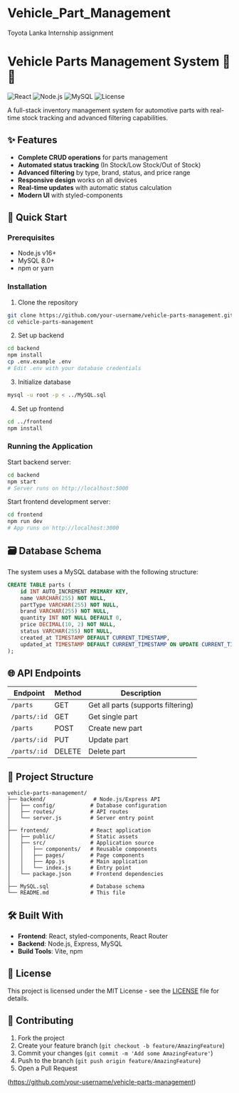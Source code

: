 # Vehicle_Part_Management
Toyota Lanka Internship assignment

# Vehicle Parts Management System 🚗🔧

![React](https://img.shields.io/badge/React-18.2-blue)
![Node.js](https://img.shields.io/badge/Node.js-16.x-green)
![MySQL](https://img.shields.io/badge/MySQL-8.0-orange)
![License](https://img.shields.io/badge/License-MIT-brightgreen)

A full-stack inventory management system for automotive parts with real-time stock tracking and advanced filtering capabilities.

## ✨ Features

- **Complete CRUD operations** for parts management
- **Automated status tracking** (In Stock/Low Stock/Out of Stock)
- **Advanced filtering** by type, brand, status, and price range
- **Responsive design** works on all devices
- **Real-time updates** with automatic status calculation
- **Modern UI** with styled-components

## 🚀 Quick Start

### Prerequisites
- Node.js v16+
- MySQL 8.0+
- npm or yarn

### Installation

1. Clone the repository
```bash
git clone https://github.com/your-username/vehicle-parts-management.git
cd vehicle-parts-management
```

2. Set up backend
```bash
cd backend
npm install
cp .env.example .env
# Edit .env with your database credentials
```

3. Initialize database
```bash
mysql -u root -p < ../MySQL.sql
```

4. Set up frontend
```bash
cd ../frontend
npm install
```

### Running the Application

Start backend server:
```bash
cd backend
npm start
# Server runs on http://localhost:5000
```

Start frontend development server:
```bash
cd frontend
npm run dev
# App runs on http://localhost:3000
```

## 🗃️ Database Schema

The system uses a MySQL database with the following structure:

```sql
CREATE TABLE parts (
    id INT AUTO_INCREMENT PRIMARY KEY,
    name VARCHAR(255) NOT NULL,
    partType VARCHAR(255) NOT NULL,
    brand VARCHAR(255) NOT NULL,
    quantity INT NOT NULL DEFAULT 0,
    price DECIMAL(10, 2) NOT NULL,
    status VARCHAR(255) NOT NULL,
    created_at TIMESTAMP DEFAULT CURRENT_TIMESTAMP,
    updated_at TIMESTAMP DEFAULT CURRENT_TIMESTAMP ON UPDATE CURRENT_TIMESTAMP
);
```

## 🌐 API Endpoints

| Endpoint | Method | Description |
|----------|--------|-------------|
| `/parts` | GET | Get all parts (supports filtering) |
| `/parts/:id` | GET | Get single part |
| `/parts` | POST | Create new part |
| `/parts/:id` | PUT | Update part |
| `/parts/:id` | DELETE | Delete part |

## 📂 Project Structure

```
vehicle-parts-management/
├── backend/               # Node.js/Express API
│   ├── config/           # Database configuration
│   ├── routes/           # API routes
│   └── server.js         # Server entry point
│
├── frontend/             # React application
│   ├── public/           # Static assets
│   ├── src/              # Application source
│   │   ├── components/   # Reusable components
│   │   ├── pages/        # Page components
│   │   ├── App.js        # Main application
│   │   └── index.js      # Entry point
│   └── package.json      # Frontend dependencies
│
├── MySQL.sql             # Database schema
└── README.md             # This file
```

## 🛠️ Built With

- **Frontend**: React, styled-components, React Router
- **Backend**: Node.js, Express, MySQL
- **Build Tools**: Vite, npm

## 📜 License

This project is licensed under the MIT License - see the [LICENSE](LICENSE) file for details.

## 🤝 Contributing

1. Fork the project
2. Create your feature branch (`git checkout -b feature/AmazingFeature`)
3. Commit your changes (`git commit -m 'Add some AmazingFeature'`)
4. Push to the branch (`git push origin feature/AmazingFeature`)
5. Open a Pull Request

(https://github.com/your-username/vehicle-parts-management)
